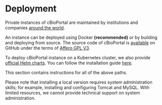 # Deployment

Private instances of cBioPortal are maintained by institutions and companies [around the world](https://www.cbioportal.org/installations).

An instance can be deployed using Docker **(recommended)** or by building and deploying from source. The source code of cBioPortal is [available](https://github.com/cBioPortal/cbioportal) on GitHub under the terms of [Affero GPL V3](https://www.gnu.org/licenses/agpl-3.0.en.html).

To deploy cBioPortal instance on a Kubernetes cluster, we also provide [official Helm charts](https://artifacthub.io/packages/search?org=cbioportal). You can follow the installation guide [here]().

This section contains instructions for all of the above paths.

Please note that installing a local version requires system administration skills; for example, installing and configuring Tomcat and MySQL. With limited resources, we cannot provide technical support on system administration.
